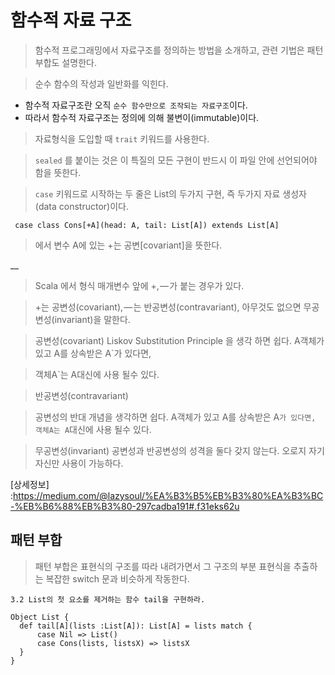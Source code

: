 # 함수적 자료 구조

> 함수적 프로그래밍에서 자료구조를 정의하는 방법을 소개하고, 관련 기법은 패턴 부합도 설명한다.

> 순수 함수의 작성과 일반화를 익힌다.


* 함수적 자료구조란 오직 `순수 함수만으로 조작되는 자료구조`이다.
* 따라서 함수적 자료구조는 정의에 의해 불변이(immutable)이다.

> 자료형식을 도입할 때 `trait` 키워드를 사용한다.

> `sealed` 를 붙이는 것은 이 특질의 모든 구현이 반드시 이 파일 안에 선언되어야 함을 뜻한다.

> `case` 키워드로 시작하는 두 줄은 List의 두가지 구현, 즉 두가지 자료 생성자(data constructor)이다.

```
 case class Cons[+A](head: A, tail: List[A]) extends List[A]
```

> 에서 변수 A에 있는 +는 공변[covariant]을 뜻한다.

__

> Scala 에서 형식 매개변수 앞에 +, — 가 붙는 경우가 있다.

> +는 공변성(covariant), — 는 반공변성(contravariant), 아무것도 없으면 무공변성(invariant)을 말한다.

> 공변성(covariant)
> Liskov Substitution Principle 을 생각 하면 쉽다. A객체가 있고 A를 상속받은 A`가 있다면,

> 객체A`는 A대신에 사용 될수 있다.

> 반공변성(contravariant)

> 공변성의 반대 개념을 생각하면 쉽다. A객체가 있고 A를 상속받은 A`가 있다면, 객체A는 A`대신에 사용 될수 있다.

> 무공변성(invariant)
공변성과 반공변성의 성격을 둘다 갖지 않는다. 오로지 자기 자신만 사용이 가능하다.

[상세정보] :https://medium.com/@lazysoul/%EA%B3%B5%EB%B3%80%EA%B3%BC-%EB%B6%88%EB%B3%80-297cadba191#.f31eks62u


## 패턴 부합
> 패턴 부합은 표현식의 구조를 따라 내려가면서 그 구조의 부분 표현식을 추출하는 복잡한 switch 문과 비슷하게 작동한다.



`3.2 List의 첫 요소를 제거하는 함수 tail을 구현하라.`
```
Object List {
  def tail[A](lists :List[A]): List[A] = lists match {
      case Nil => List()
      case Cons(lists, listsX) => listsX
  }
}
```
